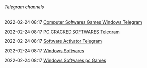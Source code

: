 ######  Telegram channels

2022-02-24 08:17 [Computer Softwares Games Windows Telegram](https://www.tgoop.com/Computer_Softwares_Games_Windows)

2022-02-24 08:17 [PC CRACKED SOFTWARES Telegram](https://www.tgoop.com/pc_cracked_softwares)

2022-02-24 08:17 [Software Activator Telegram](https://www.tgoop.com/softwareactivator)

2022-02-24 08:17 [Windows Softwares](https://www.tgoop.com/windows_softwares)

2022-02-24 08:17 [Windows Softwares pc Games](https://www.tgoop.com/Windows_Softwares_Pc_Games)



